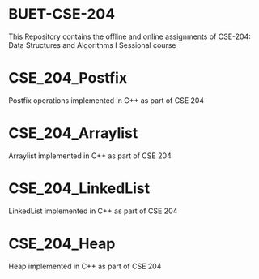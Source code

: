 # BUET-CSE-204
This Repository contains the offline and online assignments of CSE-204: Data Structures and Algorithms I Sessional course

# CSE_204_Postfix
Postfix operations implemented in C++ as part of CSE 204

# CSE_204_Arraylist
Arraylist implemented in C++ as part of CSE 204

# CSE_204_LinkedList
LinkedList implemented in C++ as part of CSE 204

# CSE_204_Heap
Heap implemented in C++ as part of CSE 204

